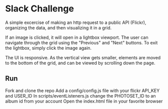 # Slack Challenge

A simple excercise of making an http request to a public API (Flickr), organizing the data, and then visualizing it in a grid.

If an image is clicked, it will open in a lightbox viewport. The user can navigate through the grid using the "Previous" and "Next" buttons. To exit the lightbox, simply click the image again.

The UI is responsive. As the vertical view gets smaller, elements are moved to the bottom of the grid, and can be viewed by scrolling down the page.

## Run

Fork and clone the repo
Add a config/config.js file with your flickr API_KEY and USER_ID
In scripts/eventListeners.js change the PHOTOSET_ID to an album id from your account 
Open the index.html file in your favorite browser
